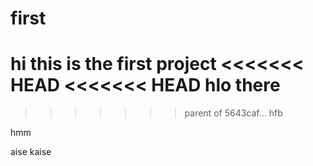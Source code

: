 # first
hi this is the first project
<<<<<<< HEAD
<<<<<<< HEAD
hlo there
=======
>>>>>>> parent of 5643caf... hfb

hmm
						
aise kaise

